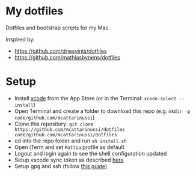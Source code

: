 # My dotfiles

Dotfiles and bootstrap scripts for my Mac.

Inspired by:
- https://github.com/driesvints/dotfiles
- https://github.com/mathiasbynens/dotfiles

# Setup

- Install [xcode](https://developer.apple.com/xcode/) from the App Store (or in the Terminal: `xcode-select --install`)
- Open Terminal and create a folder to download this repo (e.g. `mkdir -p code/github.com/mcattarinussi`)
- Clone this repository: `git clone https://github.com/mcattarinussi/dotfiles code/github.com/mcattarinussi/dotfiles`
- cd into the repo folder and run `sh install.sh`
- Open iTerm and set `Mattia` profile as default
- Logout and login again to see the shell configuration updated
- Setup vscode sync token as described [here](https://marketplace.visualstudio.com/items?itemName=Shan.code-settings-sync)
- Setup gpg and ssh (follow [this guide](https://gist.github.com/mcattarinussi/834fc4b641ff4572018d0c665e5a94d3#setup-the-gpg-agent-for-ssh-authentication))
